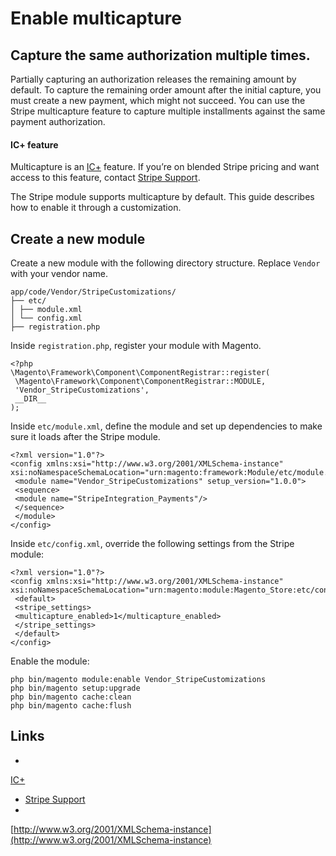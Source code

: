 # Enable multicapture

## Capture the same authorization multiple times.

Partially capturing an authorization releases the remaining amount by default.
To capture the remaining order amount after the initial capture, you must create
a new payment, which might not succeed. You can use the Stripe multicapture
feature to capture multiple installments against the same payment authorization.

#### IC+ feature

Multicapture is an
[IC+](https://support.stripe.com/questions/understanding-blended-interchange-pricing)
feature. If you’re on blended Stripe pricing and want access to this feature,
contact [Stripe Support](https://support.stripe.com/).

The Stripe module supports multicapture by default. This guide describes how to
enable it through a customization.

## Create a new module

Create a new module with the following directory structure. Replace `Vendor`
with your vendor name.

```
app/code/Vendor/StripeCustomizations/
├── etc/
│ ├── module.xml
│ └── config.xml
├── registration.php

```

Inside `registration.php`, register your module with Magento.

```
<?php
\Magento\Framework\Component\ComponentRegistrar::register(
 \Magento\Framework\Component\ComponentRegistrar::MODULE,
 'Vendor_StripeCustomizations',
 __DIR__
);
```

Inside `etc/module.xml`, define the module and set up dependencies to make sure
it loads after the Stripe module.

```
<?xml version="1.0"?>
<config xmlns:xsi="http://www.w3.org/2001/XMLSchema-instance"
xsi:noNamespaceSchemaLocation="urn:magento:framework:Module/etc/module.xsd">
 <module name="Vendor_StripeCustomizations" setup_version="1.0.0">
 <sequence>
 <module name="StripeIntegration_Payments"/>
 </sequence>
 </module>
</config>
```

Inside `etc/config.xml`, override the following settings from the Stripe module:

```
<?xml version="1.0"?>
<config xmlns:xsi="http://www.w3.org/2001/XMLSchema-instance"
xsi:noNamespaceSchemaLocation="urn:magento:module:Magento_Store:etc/config.xsd">
 <default>
 <stripe_settings>
 <multicapture_enabled>1</multicapture_enabled>
 </stripe_settings>
 </default>
</config>
```

Enable the module:

```
php bin/magento module:enable Vendor_StripeCustomizations
php bin/magento setup:upgrade
php bin/magento cache:clean
php bin/magento cache:flush

```

## Links

-
[IC+](https://support.stripe.com/questions/understanding-blended-interchange-pricing)
- [Stripe Support](https://support.stripe.com/)
-
[http://www.w3.org/2001/XMLSchema-instance](http://www.w3.org/2001/XMLSchema-instance)